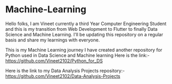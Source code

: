 # Machine-Learning
Hello folks, I am Vineet currently a third Year Computer Engineering Student and this is my transition from Web Development to Flutter to finally Data Science and Machine
Learning. I'll be updating this repository on a regular basis and share my learnings with everyone.

This is my Machine Learning journey
I have created another repository for Python used in Data Science and Machine learning 
Here is the link:- https://github.com/Vineet2102/Python_for_DS

Here is the link to my Data Analysis Projects repository:- https://github.com/Vineet2102/Data-Analysis-Projects
